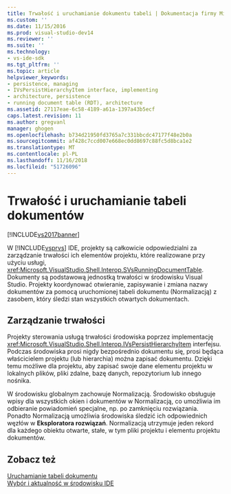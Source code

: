```yaml
---
title: Trwałość i uruchamianie dokumentu tabeli | Dokumentacja firmy Microsoft
ms.custom: ''
ms.date: 11/15/2016
ms.prod: visual-studio-dev14
ms.reviewer: ''
ms.suite: ''
ms.technology:
- vs-ide-sdk
ms.tgt_pltfrm: ''
ms.topic: article
helpviewer_keywords:
- persistence, managing
- IVsPersistHierarchyItem interface, implementing
- architecture, persistence
- running document table (RDT), architecture
ms.assetid: 27117eae-6c58-4189-a61a-1397a43b5ecf
caps.latest.revision: 11
ms.author: gregvanl
manager: ghogen
ms.openlocfilehash: b734d21950fd3765a7c331bbcdc47177f48e2b0a
ms.sourcegitcommit: af428c7ccd007e668ec0dd8697c88fc5d8bca1e2
ms.translationtype: MT
ms.contentlocale: pl-PL
ms.lasthandoff: 11/16/2018
ms.locfileid: "51726096"
---
```

# <a name="persistence-and-the-running-document-table"></a>Trwałość i uruchamianie tabeli dokumentów
[!INCLUDE[vs2017banner](../../includes/vs2017banner.md)]

W [!INCLUDE[vsprvs](../../includes/vsprvs-md.md)] IDE, projekty są całkowicie odpowiedzialni za zarządzanie trwałości ich elementów projektu, które realizowane przy użyciu usługi, <xref:Microsoft.VisualStudio.Shell.Interop.SVsRunningDocumentTable>. Dokumenty są podstawową jednostką trwałości w środowisku Visual Studio. Projekty koordynować otwieranie, zapisywanie i zmiana nazwy dokumentów za pomocą uruchomionej tabeli dokumentu (Normalizacją) z zasobem, który śledzi stan wszystkich otwartych dokumentach.  
  
## <a name="managing-persistence"></a>Zarządzanie trwałości  
 Projekty sterowania usługą trwałości środowiska poprzez implementację <xref:Microsoft.VisualStudio.Shell.Interop.IVsPersistHierarchyItem> interfejsu. Podczas środowiska prosi nigdy bezpośrednio dokumentu się, prosi będąca właścicielem projektu (lub hierarchia) można zapisać dokumentu. Dzięki temu możliwe dla projektu, aby zapisać swoje dane elementu projektu w lokalnych plików, pliki zdalne, bazę danych, repozytorium lub innego nośnika.  
  
 W środowisku globalnym zachowuje Normalizacją. Środowisko obsługuje wpisy dla wszystkich okien i dokumentów w Normalizacją, co umożliwia im odbieranie powiadomień specjalne, np. po zamknięciu rozwiązania. Ponadto Normalizacją umożliwia środowiska śledzić ich odpowiednich węzłów w **Eksploratora rozwiązań**. Normalizacją utrzymuje jeden rekord dla każdego obiektu otwarte, stałe, w tym pliki projektu i elementu projektu dokumentów.  
  
## <a name="see-also"></a>Zobacz też  
 [Uruchamianie tabeli dokumentu](../../extensibility/internals/running-document-table.md)   
 [Wybór i aktualność w środowisku IDE](../../extensibility/internals/selection-and-currency-in-the-ide.md)

